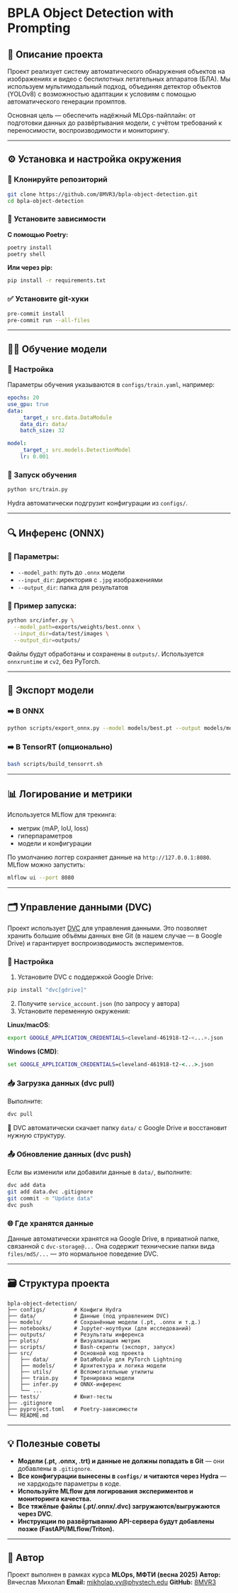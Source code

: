 # BPLA Object Detection with Prompting

## 📌 Описание проекта

Проект реализует систему автоматического обнаружения объектов на изображениях и видео с беспилотных летательных аппаратов (БЛА). Мы используем мультимодальный подход, объединяя детектор объектов (YOLOv8) с возможностью адаптации к условиям с помощью автоматического генерации промптов.

Основная цель — обеспечить надёжный MLOps-пайплайн: от подготовки данных до развёртывания модели, с учётом требований к переносимости, воспроизводимости и мониторингу.

---

## ⚙️ Установка и настройка окружения

### 📁 Клонируйте репозиторий

```bash
git clone https://github.com/8MVR3/bpla-object-detection.git
cd bpla-object-detection
```

### 🐍 Установите зависимости

**С помощью Poetry:**

```bash
poetry install
poetry shell
```

**Или через pip:**

```bash
pip install -r requirements.txt
```

### ✅ Установите git-хуки

```bash
pre-commit install
pre-commit run --all-files
```

---

## 🏋️‍♂️ Обучение модели

### 🔧 Настройка

Параметры обучения указываются в `configs/train.yaml`, например:

```yaml
epochs: 20
use_gpu: true
data:
    _target_: src.data.DataModule
    data_dir: data/
    batch_size: 32

model:
    _target_: src.models.DetectionModel
    lr: 0.001
```

### 🚀 Запуск обучения

```bash
python src/train.py
```

Hydra автоматически подгрузит конфигурации из `configs/`.

---

## 🔍 Инференс (ONNX)

### 🔧 Параметры:

-   `--model_path`: путь до `.onnx` модели
-   `--input_dir`: директория с `.jpg` изображениями
-   `--output_dir`: папка для результатов

### 🚀 Пример запуска:

```bash
python src/infer.py \
  --model_path=exports/weights/best.onnx \
  --input_dir=data/test/images \
  --output_dir=outputs/
```

Файлы будут обработаны и сохранены в `outputs/`. Используется `onnxruntime` и `cv2`, без PyTorch.

---

## 🧠 Экспорт модели

### ➡️ В ONNX

```bash
python scripts/export_onnx.py --model models/best.pt --output models/model.onnx
```

### ➡️ В TensorRT (опционально)

```bash
bash scripts/build_tensorrt.sh
```

---

## 📊 Логирование и метрики

Используется MLflow для трекинга:

-   метрик (mAP, IoU, loss)
-   гиперпараметров
-   модели и конфигурации

По умолчанию логгер сохраняет данные на `http://127.0.0.1:8080`. MLflow можно запустить:

```bash
mlflow ui --port 8080
```

---

## 🗂 Управление данными (DVC)

Проект использует [DVC](https://dvc.org/) для управления данными. Это позволяет хранить большие объёмы данных вне Git (в нашем случае — в Google Drive) и гарантирует воспроизводимость экспериментов.

### 🔧 Настройка

1. Установите DVC с поддержкой Google Drive:

```bash
pip install "dvc[gdrive]"
```

2. Получите `service_account.json` (по запросу у автора)
3. Установите переменную окружения:

**Linux/macOS**:

```bash
export GOOGLE_APPLICATION_CREDENTIALS=cleveland-461918-t2-<...>.json
```

**Windows (CMD)**:

```cmd
set GOOGLE_APPLICATION_CREDENTIALS=cleveland-461918-t2-<...>.json
```

### 📥 Загрузка данных (dvc pull)

Выполните:

```bash
dvc pull
```

🔁 DVC автоматически скачает папку `data/` с Google Drive и восстановит нужную структуру.

### 📤 Обновление данных (dvc push)

Если вы изменили или добавили данные в `data/`, выполните:

```bash
dvc add data
git add data.dvc .gitignore
git commit -m "Update data"
dvc push
```

### 🌐 Где хранятся данные

Данные автоматически хранятся на Google Drive, в приватной папке, связанной с `dvc-storage@...`
Она содержит технические папки вида `files/md5/...` — это нормальное поведение DVC.

---

## 🗃 Структура проекта

```
bpla-object-detection/
├── configs/         # Конфиги Hydra
├── data/            # Данные (под управлением DVC)
├── models/          # Сохранённые модели (.pt, .onnx и т.д.)
├── notebooks/       # Jupyter-ноутбуки (для исследований)
├── outputs/         # Результаты инференса
├── plots/           # Визуализация метрик
├── scripts/         # Bash-скрипты (экспорт, запуск)
├── src/             # Основной код проекта
│   ├── data/        # DataModule для PyTorch Lightning
│   ├── models/      # Архитектура и логика модели
│   ├── utils/       # Вспомогательные утилиты
│   ├── train.py     # Тренировка модели
│   ├── infer.py     # ONNX-инференс
│   └── ...
├── tests/           # Юнит-тесты
├── .gitignore
├── pyproject.toml   # Poetry-зависимости
└── README.md
```

---

## 💡 Полезные советы

-   **Модели (.pt, .onnx, .trt) и данные не должны попадать в Git** — они добавлены в `.gitignore`.
-   **Все конфигурации вынесены в `configs/` и читаются через Hydra** — не хардкодьте параметры в коде.
-   **Используйте MLflow для логирования экспериментов и мониторинга качества.**
-   **Все тяжёлые файлы (.pt/.onnx/.dvc) загружаются/выгружаются через DVC**.
-   **Инструкции по развёртыванию API-сервера будут добавлены позже (FastAPI/MLflow/Triton).**

---

## 👤 Автор

Проект выполнен в рамках курса **MLOps, МФТИ (весна 2025)**
**Автор:** Вячеслав Михолап
**Email:** [mikholap.vv@phystech.edu](mailto:mikholap.vv@phystech.edu)
**GitHub:** [8MVR3](https://github.com/8MVR3)
